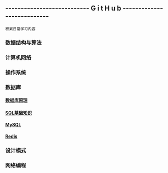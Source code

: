 ## --------------------------- G i t H u b ---------------------------

`积累日常学习内容`



### 数据结构与算法



### 计算机网络



### 操作系统



### 数据库

#### 				[          数据库原理]()

#### 				[          SQL基础知识](https://github.com/song787/New-repository/blob/master/SQL.md)

#### 				[          MySQL]()

#### 				[         Redis]()

### 设计模式



### 网络编程



